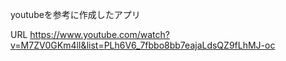 youtubeを参考に作成したアプリ

URL
https://www.youtube.com/watch?v=M7ZV0GKm4lI&list=PLh6V6_7fbbo8bb7eajaLdsQZ9fLhMJ-oc